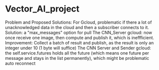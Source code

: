 # Vector_AI_project

Problem and Proposed Solutions:
For Gcloud, problematic if there a lot of unacknowledged data in the cloud and then a subscriber connects to it. Solution: a "max_messages" option for pull
The CNN_Server gcloud: now once receive one image, then compute and publish it, which is ineffficient. Improvement: Collect a batch of result and publish, as the result is only an integer under 10 (1 byte will suffice)
The CNN Server and Sender gcloud: the self.service.futures holds all the future (which means one future per message and stays in the list permanently), which might be problematic
auto reconnect